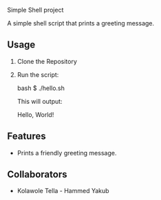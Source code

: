 Simple Shell project

A simple shell script that prints a greeting message.

## Usage
1. Clone the Repository

2. Run the script:

    bash
    $ ./hello.sh
    

    This will output:

    
    Hello, World!
    
## Features

- Prints a friendly greeting message.

## Collaborators

- Kolawole Tella
- Hammed Yakub
